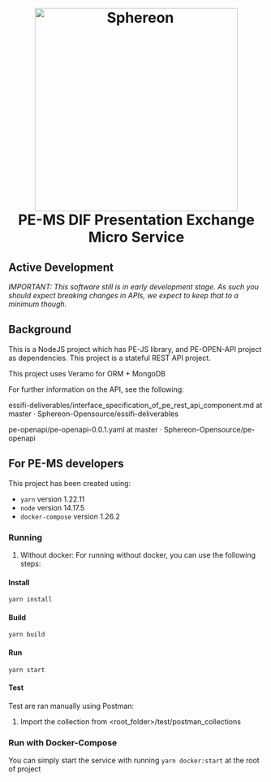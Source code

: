 <h1 align="center">
  <br>
  <a href="https://www.sphereon.com"><img src="https://sphereon.com/content/themes/sphereon/assets/img/logo.svg" alt="Sphereon" width="400"></a>
  <br>PE-MS   DIF Presentation Exchange Micro Service 
  <br>
</h1>

## Active Development
_IMPORTANT: This software still is in early development stage. As such you should expect breaking changes in APIs, we expect to keep that to a minimum though._

## Background

This is a NodeJS project which has PE-JS library, and PE-OPEN-API project as dependencies. This project is a stateful REST API project.


This project uses Veramo for ORM + MongoDB

For further information on the API, see the following:

essifi-deliverables/interface_specification_of_pe_rest_api_component.md at master · Sphereon-Opensource/essifi-deliverables

pe-openapi/pe-openapi-0.0.1.yaml at master · Sphereon-Opensource/pe-openapi

## For PE-MS developers

This project has been created using:
* `yarn` version 1.22.11
* `node` version 14.17.5
* `docker-compose` version 1.26.2

### Running
1. Without docker:
For running without docker, you can use the following steps:
#### Install
```shell
yarn install
```
#### Build
```shell
yarn build
```
#### Run
```shell
yarn start
```

#### Test
Test are ran manually using Postman:

1. Import the collection from <root_folder>/test/postman_collections

### Run with Docker-Compose

You can simply start the service with running `yarn docker:start` at the root of project
